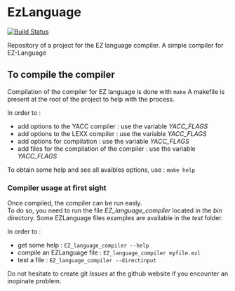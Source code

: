 # EzLanguage

[![Build Status](https://travis-ci.org/ezlanguage/ezlanguage.svg?branch=compilateur)](https://travis-ci.org/ezlanguage/ezlanguage)

Repository of a project for the EZ language compiler.
A simple compiler for EZ-Language 

## To compile the compiler

Compilation of the compiler for EZ language is done with `make`
A makefile is present at the root of the project to help with the process.

In order to :
* add options to the YACC compiler : use the variable *YACC_FLAGS*
* add options to the LEXX compiler : use the variable *YACC_FLAGS*
* add options for compilation : use the variable *YACC_FLAGS*
* add files for the compilation of the compiler : use the variable *YACC_FLAGS*

To obtain some help and see all avaibles options, use : `make help`

### Compiler usage at first sight

Once compiled, the compiler can be run easly.  
To do so, you need to run the file *EZ_language\_compiler* located in the *bin* directory.
Some EZLanguage files examples are available in the *test* folder.

In order to :
* get some help : `EZ_language_compiler --help`
* compile an EZLanguage file : `EZ_language_compiler myfile.ezl`
* test a file : `EZ_language_compiler --directinput`

Do not hesitate to create git *Issues* at the github website if you encounter an inopinate problem. 
	  
